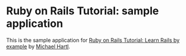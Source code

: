 # Ruby on Rails Tutorial: sample application

 This is the sample application for [Ruby on Rails Tutorial: Learn Rails by example](http://railstutorial.org) by [Michael Hartl](http://michaelhartl.com).



